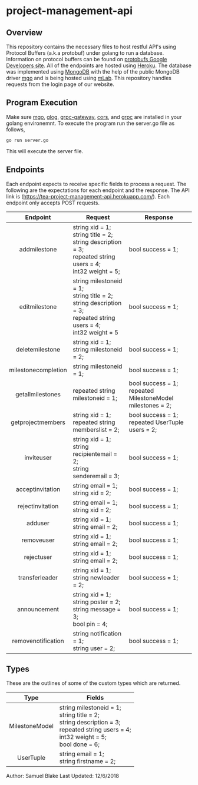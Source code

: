 # project-management-api

## Overview ##
This repository contains the necessary files to host restful API's using Protocol Buffers (a.k.a protobuf) under golang to run a database. Information on protocol buffers
can be found on [protobufs Google Developers site](https://developers.google.com/protocol-buffers/docs/proto3).
All of the endpoints are hosted using [Heroku](https://www.heroku.com). The database was implemented using [MongoDB](https://mongodb.com)
with the help of the public MongoDB driver [mgo](https://github.com/globalsign/mgo) and is being hosted using [mLab](https://mlab.com).
This repository handles requests from the login page of our website.

## Program Execution ##
Make sure [mgo](https://github.com/globalsign/mgo), [glog](https://github.com/golang/glog), [grpc-gateway](https://github.com/grpc-ecosystem/grpc-gateway), 
[cors](https://github.com/rs/cors), and [grpc](https://godoc.org/google.golang.org/grpc) are installed in your golang environemnt. To execute the program 
run the server.go file as follows,

	go run server.go

This will execute the server file.

## Endpoints ##
Each endpoint expects to receive specific fields to process a request. The following are the expectations for each endpoint and the response. The API link is (https://tea-project-management-api.herokuapp.com/). Each endpoint only accepts POST requests.

| Endpoint | Request | Response |
|:--------:|---------|----------|
| addmilestone   | string xid = 1;<br>string title = 2;<br>string description = 3;<br>repeated string users = 4;<br>int32 weight = 5; | bool success = 1; |
| editmilestone    | string milestoneid = 1;<br>string title = 2;<br>string description = 3;<br>repeated string users = 4;<br>int32 weight = 5| bool success = 1;|
| deletemilestone | string xid = 1;<br>string milestoneid = 2; | bool success = 1; |
| milestonecompletion | string milestoneid = 1; | bool success = 1; |
| getallmilestones | repeated string milestoneid = 1; | bool success = 1;<br>repeated MilestoneModel milestones = 2;|
| getprojectmembers | string xid = 1;<br>repeated string memberslist = 2; | bool success = 1;<br>repeated UserTuple users = 2;|
| inviteuser | string xid = 1;<br>string recipientemail = 2;<br>string senderemail = 3; | bool success = 1; |
| acceptinvitation | string email = 1;<br>string xid = 2; | bool success = 1; |
| rejectinvitation | string email = 1;<br>string xid = 2; | bool success = 1; |
| adduser | string xid = 1;<br>string email = 2; | bool success = 1; |
| removeuser | string xid = 1;<br>string email = 2; | bool success = 1; |
| rejectuser | string xid = 1;<br>string email = 2; | bool success = 1; |
| transferleader | string xid = 1;<br>string newleader = 2; | bool success = 1; |
| announcement | string xid = 1;<br>string poster = 2;<br>string message = 3;<br>bool pin = 4; | bool success = 1; |
| removenotification | string notification = 1;<br>string user = 2; | bool success = 1; |

## Types ##
These are the outlines of some of the custom types which are returned.

| Type | Fields |
|:--------:|---------|
| MilestoneModel   | string milestoneid = 1;<br>string title = 2;<br>string description = 3;<br>repeated string users = 4;<br>int32 weight = 5;<br>bool done = 6; |
| UserTuple   | string email = 1;<br>string firstname = 2; |


Author: Samuel Blake
Last Updated: 12/6/2018
